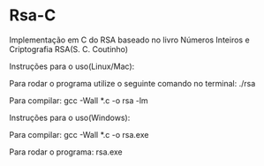 # Rsa-C
Implementação em C do RSA baseado no livro Números Inteiros e Criptografia RSA(S. C. Coutinho)

Instruções para o uso(Linux/Mac):

Para rodar o programa utilize o seguinte comando no terminal:
./rsa

Para compilar:
gcc -Wall *.c -o rsa -lm

Instruções para o uso(Windows):

Para compilar:
gcc -Wall *.c -o rsa.exe

Para rodar o programa:
rsa.exe




